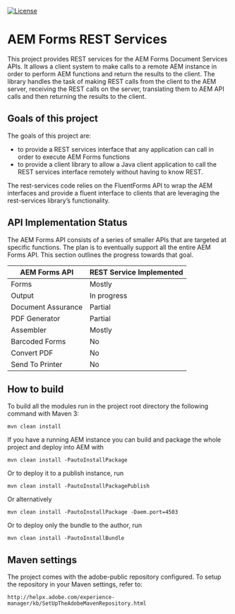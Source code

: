 [![License](https://img.shields.io/badge/License-Apache%202.0-blue.svg)](https://opensource.org/licenses/Apache-2.0)

# AEM Forms REST Services

This project provides REST services for the AEM Forms Document Services APIs.  It allows a client system to make calls to a remote AEM instance in order to perform AEM functions and return the results to the client.  The library handles the task of making REST calls from the client to the AEM server, receiving the REST calls on the server, translating them to AEM API calls and then returning the results to the client.

## Goals of this project

The goals of this project are:

* to provide a REST services interface that any application can call in order to execute AEM Forms functions
* to provide a client library to allow a Java client application to call the REST services interface remotely without having to know REST.

The rest-services code relies on the FluentForms API to wrap the AEM interfaces and provide a fluent interface to clients that are leveraging the rest-services library’s functionality.


## API Implementation Status

The AEM Forms API consists of a series of smaller APIs that are targeted at specific functions.  The plan is to eventually support all the entire AEM Forms API.  This section outlines the progress towards that goal. 

| AEM Forms API | REST Service Implemented |
| ------------- | ---------------------- |
| Forms | Mostly |
| Output | In progress |
| Document Assurance | Partial |
| PDF Generator | Partial |
| Assembler | Mostly |
| Barcoded Forms | No |
| Convert PDF | No |
| Send To Printer | No |


## How to build

To build all the modules run in the project root directory the following command with Maven 3:

    mvn clean install

If you have a running AEM instance you can build and package the whole project and deploy into AEM with  

    mvn clean install -PautoInstallPackage
    
Or to deploy it to a publish instance, run

    mvn clean install -PautoInstallPackagePublish
    
Or alternatively

    mvn clean install -PautoInstallPackage -Daem.port=4503

Or to deploy only the bundle to the author, run

    mvn clean install -PautoInstallBundle

## Maven settings

The project comes with the adobe-public repository configured. To setup the repository in your Maven settings, refer to:

    http://helpx.adobe.com/experience-manager/kb/SetUpTheAdobeMavenRepository.html
